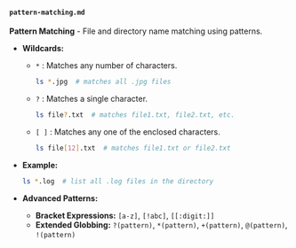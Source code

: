 #### `pattern-matching.md`

**Pattern Matching** - File and directory name matching using patterns.

- **Wildcards:**
  - `*` : Matches any number of characters.
    ```sh
    ls *.jpg  # matches all .jpg files
    ```
  
  - `?` : Matches a single character.
    ```sh
    ls file?.txt  # matches file1.txt, file2.txt, etc.
    ```
  
  - `[ ]` : Matches any one of the enclosed characters.
    ```sh
    ls file[12].txt  # matches file1.txt or file2.txt
    ```

- **Example:**
  ```sh
  ls *.log  # list all .log files in the directory
  ```

- **Advanced Patterns:**
  - **Bracket Expressions:** `[a-z]`, `[!abc]`, `[[:digit:]]`
  - **Extended Globbing:** `?(pattern)`, `*(pattern)`, `+(pattern)`, `@(pattern)`, `!(pattern)`
